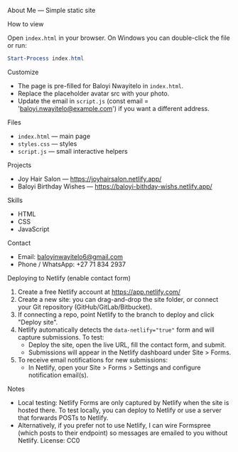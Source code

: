About Me — Simple static site

How to view

Open `index.html` in your browser. On Windows you can double-click the file or run:

```powershell
Start-Process index.html
```

Customize

- The page is pre-filled for Baloyi Nwayitelo in `index.html`.
- Replace the placeholder avatar src with your photo.
- Update the email in `script.js` (const email = 'baloyi.nwayitelo@example.com') if you want a different address.

Files

- `index.html` — main page
- `styles.css` — styles
- `script.js` — small interactive helpers

Projects

- Joy Hair Salon — https://joyhairsalon.netlify.app/
- Baloyi Birthday Wishes — https://baloyi-bithday-wishs.netlify.app/

Skills

- HTML
- CSS
- JavaScript

Contact

- Email: baloyinwayitelo6@gmail.com
- Phone / WhatsApp: +27 71 834 2937

Deploying to Netlify (enable contact form)

1. Create a free Netlify account at https://app.netlify.com/
2. Create a new site: you can drag-and-drop the site folder, or connect your Git repository (GitHub/GitLab/Bitbucket).
3. If connecting a repo, point Netlify to the branch to deploy and click "Deploy site".
4. Netlify automatically detects the `data-netlify="true"` form and will capture submissions. To test:
	- Deploy the site, open the live URL, fill the contact form, and submit.
	- Submissions will appear in the Netlify dashboard under Site > Forms.
5. To receive email notifications for new submissions:
	- In Netlify, open your Site > Forms > Settings and configure notification email(s).

Notes

- Local testing: Netlify Forms are only captured by Netlify when the site is hosted there. To test locally, you can deploy to Netlify or use a server that forwards POSTs to Netlify.
- Alternatively, if you prefer not to use Netlify, I can wire Formspree (which posts to their endpoint) so messages are emailed to you without Netlify.
License: CC0
